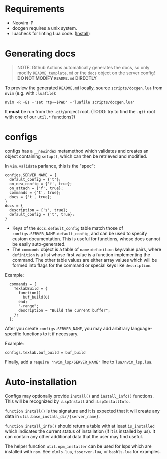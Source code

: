 # Requirements

- Neovim :P
- docgen requires a unix system.
- luacheck for linting Lua code. ([Install](https://github.com/mpeterv/luacheck#installation))

# Generating docs

> NOTE: Github Actions automatically generates the docs, so only modify
> `README_template.md` or the `docs` object on the server config!
> **DO NOT MODIFY `README.md` DIRECTLY**

To preview the generated `README.md` locally, source `scripts/docgen.lua` from
`nvim` (e.g. with `:luafile`):

    nvim -R -Es +'set rtp+=$PWD' +'luafile scripts/docgen.lua'

It **must** be run from the `.git`/project root. (TODO: try to find the `.git`
root with one of our `util.*` functions?)

# configs

configs has a `__newindex` metamethod which validates and creates
an object containing `setup()`, which can then be retrieved and modified.

In `vim.validate` parlance, this is the "spec":

```
configs.SERVER_NAME = {
  default_config = {'t'};
  on_new_config = {'f', true};
  on_attach = {'f', true};
  commands = {'t', true};
  docs = {'t', true};
}
docs = {
  description = {'s', true};
  default_config = {'t', true};
}
```

- Keys of the `docs.default_config` table match those of
  `configs.SERVER_NAME.default_config`, and can be used to specify custom
  documentation. This is useful for functions, whose docs cannot be easily
  auto-generated.
- The `commands` object is a table of `name:definition` key:value pairs, where
  `definition` is a list whose first value is a function implementing the
  command. The other table values are either array values which will be formed
  into flags for the command or special keys like `description`.

Example:

```
  commands = {
    TexlabBuild = {
      function()
        buf_build(0)
      end;
      "-range";
      description = "Build the current buffer";
    };
  };
```


After you create `configs.SERVER_NAME`, you may add arbitrary
language-specific functions to it if necessary.

Example:

    configs.texlab.buf_build = buf_build

Finally, add a `require 'nvim_lsp/SERVER_NAME'` line to `lua/nvim_lsp.lua`.

# Auto-installation

Configs may optionally provide `install()` and `install_info()` functions.
This will be recognized by `:LspInstall` and `:LspInstallInfo`.

`function install()` is the signature and it is expected that it will create
any data in `util.base_install_dir/{server_name}`.

`function install_info()` should return a table with at least `is_installed`
which indicates the current status of installation (if it is installed by us).
It can contain any other additional data that the user may find useful.

The helper function `util.npm_installer` can be used for lsps which are installed
with `npm`. See `elmls.lua`, `tsserver.lua`, or `bashls.lua` for examples.
